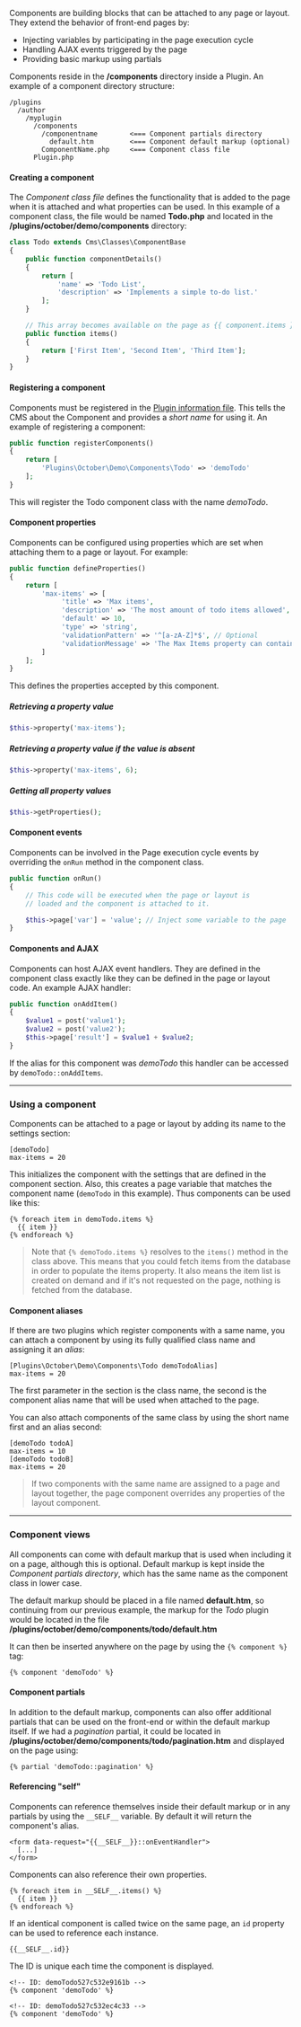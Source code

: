 Components are building blocks that can be attached to any page or layout. They extend the behavior of front-end pages by:

- Injecting variables by participating in the page execution cycle
- Handling AJAX events triggered by the page
- Providing basic markup using partials

Components reside in the **/components** directory inside a Plugin. An example of a component directory structure:

```
/plugins
  /author
    /myplugin
      /components
        /componentname        <=== Component partials directory
          default.htm         <=== Component default markup (optional)
        ComponentName.php     <=== Component class file
      Plugin.php
```

#### Creating a component

The *Component class file* defines the functionality that is added to the page when it is attached and what properties can be used. In this example of a component class, the file would be named **Todo.php** and located in the **/plugins/october/demo/components** directory:

```php
class Todo extends Cms\Classes\ComponentBase
{
    public function componentDetails()
    {
        return [
            'name' => 'Todo List',
            'description' => 'Implements a simple to-do list.'
        ];
    }

    // This array becomes available on the page as {{ component.items }}
    public function items()
    {
        return ['First Item', 'Second Item', 'Third Item'];
    }
}
```

#### Registering a component

Components must be registered in the [Plugin information file](plugins). This tells the CMS about the Component and provides a *short name* for using it. An example of registering a component:

```php
public function registerComponents()
{
    return [
        'Plugins\October\Demo\Components\Todo' => 'demoTodo'
    ];
}
```

This will register the Todo component class with the name *demoTodo*.

#### Component properties

Components can be configured using properties which are set when attaching them to a page or layout. For example:

```php
public function defineProperties()
{
    return [
        'max-items' => [
             'title' => 'Max items',
             'description' => 'The most amount of todo items allowed',
             'default' => 10,
             'type' => 'string',
             'validationPattern' => '^[a-zA-Z]*$', // Optional
             'validationMessage' => 'The Max Items property can contain only Latin symbols'
        ]
    ];
}
```

This defines the properties accepted by this component.

##### Retrieving a property value

```php
$this->property('max-items');
```

##### Retrieving a property value if the value is absent

```php
$this->property('max-items', 6);
```

##### Getting all property values

```php
$this->getProperties();
```

#### Component events

Components can be involved in the Page execution cycle events by overriding the `onRun` method in the component class.

```php
public function onRun()
{
    // This code will be executed when the page or layout is
    // loaded and the component is attached to it.

    $this->page['var'] = 'value'; // Inject some variable to the page
}
```

#### Components and AJAX

Components can host AJAX event handlers. They are defined in the component class exactly like they can be defined in the page or layout code. An example AJAX handler:

```php
public function onAddItem()
{
    $value1 = post('value1');
    $value2 = post('value2');
    $this->page['result'] = $value1 + $value2;
}
```

If the alias for this component was *demoTodo* this handler can be accessed by `demoTodo::onAddItems`.

---

### Using a component

Components can be attached to a page or layout by adding its name to the settings section:

```
[demoTodo]
max-items = 20
```

This initializes the component with the settings that are defined in the component section. Also, this creates a page variable that matches the component name (`demoTodo` in this example). Thus components can be used like this:

```
{% foreach item in demoTodo.items %}
  {{ item }}
{% endforeach %}
```

> Note that  `{% demoTodo.items %}` resolves to the `items()` method in the class above. This means that you could fetch items from the database in order to populate the items property. It also means the item list is created on demand and if it's not requested on the page, nothing is fetched from the database.

#### Component aliases

If there are two plugins which register components with a same name, you can attach a component by using its fully qualified class name and assigning it an *alias*:

```
[Plugins\October\Demo\Components\Todo demoTodoAlias]
max-items = 20
```

The first parameter in the section is the class name, the second is the component alias name that will be used when attached to the page.

You can also attach components of the same class by using the short name first and an alias second:

```
[demoTodo todoA]
max-items = 10
[demoTodo todoB]
max-items = 20
```

> If two components with the same name are assigned to a page and layout together, the page component overrides any properties of the layout component.

---

### Component views

All components can come with default markup that is used when including it on a page, although this is optional. Default markup is kept inside the *Component partials directory*, which has the same name as the component class in lower case.

The default markup should be placed in a file named **default.htm**, so continuing from our previous example, the markup for the *Todo* plugin would be located in the file **/plugins/october/demo/components/todo/default.htm**

It can then be inserted anywhere on the page by using the `{% component %}` tag:

```
{% component 'demoTodo' %}
```

#### Component partials

In addition to the default markup, components can also offer additional partials that can be used on the front-end or within the default markup itself. If we had a *pagination* partial, it could be located in **/plugins/october/demo/components/todo/pagination.htm** and displayed on the page using:

```
{% partial 'demoTodo::pagination' %}
```

#### Referencing "self"

Components can reference themselves inside their default markup or in any partials by using the `__SELF__` variable. By default it will return the component's alias.

```
<form data-request="{{__SELF__}}::onEventHandler">
  [...]
</form>
```

Components can also reference their own properties.

```
{% foreach item in __SELF__.items() %}
  {{ item }}
{% endforeach %}
```

If an identical component is called twice on the same page, an `id` property can be used to reference each instance.

```
{{__SELF__.id}}
```

The ID is unique each time the component is displayed.

```
<!-- ID: demoTodo527c532e9161b -->
{% component 'demoTodo' %}

<!-- ID: demoTodo527c532ec4c33 -->
{% component 'demoTodo' %}
```
